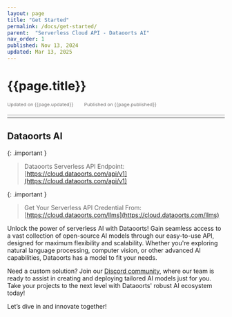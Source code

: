```yaml
---
layout: page
title: "Get Started"
permalink: /docs/get-started/
parent:  "Serverless Cloud API - Dataoorts AI"
nav_order: 1
published: Nov 13, 2024
updated: Mar 13, 2025
---
```


# {{page.title}}

<div style="font-size:0.78em;color: #797878; margin-bottom:1.5em;">
     <span>Updated on {{page.updated}}</span>
    <span style="margin-left:2em;">Published on {{page.published}}</span>
</div>

<hr style="border:none;height:3px;background-color:#e0e0e0;margin:0;">
<hr style="border:none;height:3px;background-color:#bebebe;margin-top:0.2em;margin-bottom:1.5em;">


## Dataoorts AI

{: .important }
> Dataoorts Serverless API Endpoint: [https://cloud.dataoorts.com/api/v1](https://cloud.dataoorts.com/api/v1)

{: .important }
> Get Your Serverless API Credential From: [https://cloud.dataoorts.com/llms](https://cloud.dataoorts.com/llms)

Unlock the power of serverless AI with Dataoorts! Gain seamless access to a vast collection of open-source AI models through our easy-to-use API, designed for maximum flexibility and scalability. Whether you're exploring natural language processing, computer vision, or other advanced AI capabilities, Dataoorts has a model to fit your needs.

Need a custom solution? Join our [Discord community](https://discord.gg/SVJDhcgFYy), where our team is ready to assist in creating and deploying tailored AI models just for you. Take your projects to the next level with Dataoorts' robust AI ecosystem today!

Let’s dive in and innovate together!